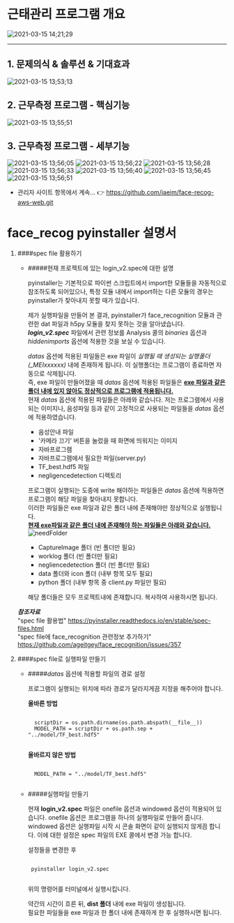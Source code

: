
# 근태관리 프로그램 개요

![2021-03-15 14;21;29](https://user-images.githubusercontent.com/68433884/111107228-d41b9500-8599-11eb-91a4-97907b503b74.PNG)

-----

## 1. 문제의식 & 솔루션 & 기대효과


![2021-03-15 13;53;13](https://user-images.githubusercontent.com/68433884/111106855-2dcf8f80-8599-11eb-9e05-b4a51f47b35e.PNG)


## 2. 근무측정 프로그램 - 핵심기능


![2021-03-15 13;55;51](https://user-images.githubusercontent.com/68433884/111106863-30ca8000-8599-11eb-913f-2dfd1fe389d8.PNG)


## 3. 근무측정 프로그램 - 세부기능


![2021-03-15 13;56;05](https://user-images.githubusercontent.com/68433884/111106895-3cb64200-8599-11eb-823f-1f78a550ce42.PNG)
![2021-03-15 13;56;22](https://user-images.githubusercontent.com/68433884/111106900-3de76f00-8599-11eb-8d75-802648813399.PNG)
![2021-03-15 13;56;28](https://user-images.githubusercontent.com/68433884/111106902-40e25f80-8599-11eb-91e4-617b4dc64f83.PNG)
![2021-03-15 13;56;33](https://user-images.githubusercontent.com/68433884/111106906-4344b980-8599-11eb-8da3-9849c267fd24.PNG)
![2021-03-15 13;56;40](https://user-images.githubusercontent.com/68433884/111106915-48096d80-8599-11eb-8345-b4efb5343902.PNG)
![2021-03-15 13;56;45](https://user-images.githubusercontent.com/68433884/111106919-493a9a80-8599-11eb-8b48-574517931721.PNG)
![2021-03-15 13;56;51](https://user-images.githubusercontent.com/68433884/111106927-4a6bc780-8599-11eb-99b9-29b22efec3a8.PNG)


- 관리자 사이트 항목에서 계속... &#128073; <https://github.com/jaeim/face-recog-aws-web.git>

# face_recog pyinstaller 설명서

1. ####spec file 활용하기
    - #####현재 프로젝트에 있는 login_v2.spec에 대한 설명  
    
      pyinstaller는 기본적으로 파이썬 스크립트에서 import한 모듈들을 자동적으로 참조하도록 되어있으나,
      특정 모듈 내에서 import하는 다른 모듈의 경우는 pyinstaller가 찾아내지 못할 때가 있습니다.
      
      제가 실행파일을 만들어 본 결과, pyinstaller가 face_recognition 모듈과 관련한 dat 파일과 h5py 모듈을 찾지 못하는 것을 알아냈습니다.
      **_login_v2.spec_** 파일에서 관련 정보를 Analysis 콜의 *binaries* 옵션과 *hiddenimports* 옵션에 적용한 것을 보실 수 있습니다.
      
      *datas* 옵션에 적용된 파일들은 exe 파일이 *실행될 때 생성되는 실행폴더(_MEIxxxxxx)* 내에 존재하게 됩니다. 이 실행폴더는 프로그램이 종료하면 자동으로 삭제됩니다.  
      즉, exe 파일이 만들어졌을 때 *datas* 옵션에 적용된 파일들은 **<u>exe 파일과 같은 폴더 내에 있지 않아도 정상적으로 프로그램에 적용됩니다.</u>**    
      현재 *datas* 옵션에 적용된 파일들은 아래와 같습니다.
      저는 프로그램에서 사용되는 이미지나, 음성파일 등과 같이 고정적으로 사용되는 파일들을 *datas* 옵션에 적용하였습니다.  
        - 음성안내 파일
        - '카메라 끄기' 버튼을 눌렀을 때 화면에 띄워지는 이미지
        - 자바프로그램
        - 자바프로그램에서 필요한 파일(server.py)
        - TF_best.hdf5 파일
        - negligencedetection 디렉토리
      
      프로그램이 실행되는 도중에 write 해야하는 파일들은 *datas* 옵션에 적용하면 프로그램이 해당 파일을 찾아내지 못합니다.  
      이러한 파일들은 exe 파일과 같은 폴더 내에 존재해야만 정상적으로 실행됩니다.  
      **<u>현재 exe파일과 같은 폴더 내에 존재해야 하는 파일들은 아래와 같습니다.</u>**  
      ![needFolder](./need.png)  
        - CaptureImage 폴더 (빈 폴더만 필요)
        - worklog 폴더 (빈 폴더만 필요)
        - negliencedetection 폴더 (빈 폴더만 필요)
        - data 폴더와 icon 폴더 (내부 항목 모두 필요)
        - python 폴더 (내부 항목 중 client.py 파일만 필요)  
        
      해당 폴더들은 모두 프로젝트내에 존재합니다. 복사하여 사용하시면 됩니다.
      
     **_참조자료_**  
     "spec file 활용법" https://pyinstaller.readthedocs.io/en/stable/spec-files.html   
     "spec file에 face_recognition 관련정보 추가하기" https://github.com/ageitgey/face_recognition/issues/357
    
2. ####spec file로 실행파일 만들기  
    - #####*datas* 옵션에 적용할 파일의 경로 설정  
    
        프로그램이 실행되는 위치에 따라 경로가 달라지게끔 지정을 해주어야 합니다.  
           
        **올바른 방법**  
        <pre><code>
        scriptDir = os.path.dirname(os.path.abspath(__file__))
        MODEL_PATH = scriptDir + os.path.sep + "../model/TF_best.hdf5"
        </code></pre>
      
        **올바르지 않은 방법**  
        <pre><code>
        MODEL_PATH = "../model/TF_best.hdf5"
        </code></pre>
        
   - #####실행파일 만들기  
     
     현재 **login_v2.spec** 파일은 onefile 옵션과 windowed 옵션이 적용되어 있습니다.
     onefile 옵션은 프로그램을 하나의 실행파일로 만들어 줍니다.  
     windowed 옵션은 실행파일 시작 시 콘솔 화면이 같이 실행되지 않게끔 합니다. 
     이에 대한 설정은 spec 파일의 EXE 콜에서 변경 가능 합니다.
     
     설정들을 변경한 후
      <pre><code>
      pyinstaller login_v2.spec
      </code></pre>
     위의 명령어를 터미널에서 실행시킵니다.

     약간의 시간이 흐른 뒤, **dist 폴더** 내에 exe 파일이 생성됩니다.  
     필요한 파일들을 exe 파일과 한 폴더 내에 존재하게 한 후 실행하시면 됩니다.
